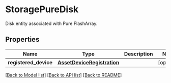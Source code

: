 # StoragePureDisk

Disk entity associated with Pure FlashArray. 
## Properties
Name | Type | Description | Notes
------------ | ------------- | ------------- | -------------
**registered_device** | [**AssetDeviceRegistration**](.md) |  | [optional] 

[[Back to Model list]](../README.md#documentation-for-models) [[Back to API list]](../README.md#documentation-for-api-endpoints) [[Back to README]](../README.md)


